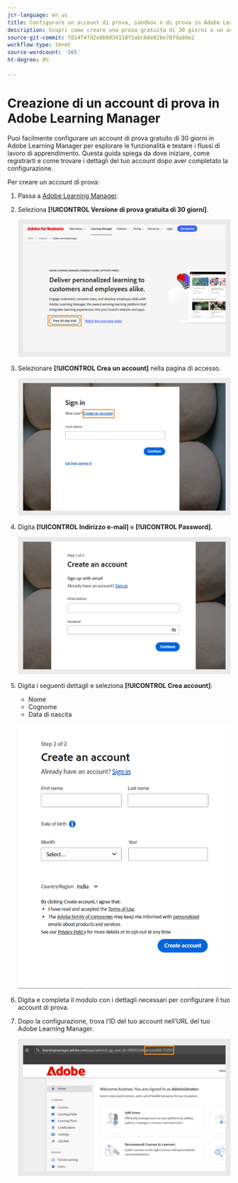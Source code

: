 ```yaml
---
jcr-language: en_us
title: Configurare un account di prova, sandbox o di prova in Adobe Learning Manager
description: Scopri come creare una prova gratuita di 30 giorni o un account sandbox in Adobe Learning Manager. Seguite semplici passaggi per configurare l'ambiente di test e iniziare rapidamente.
source-git-commit: f814f4fd2e8b0d34118f5abc66e82be78fda88e2
workflow-type: tm+mt
source-wordcount: '165'
ht-degree: 0%

---
```



# Creazione di un account di prova in Adobe Learning Manager

Puoi facilmente configurare un account di prova gratuito di 30 giorni in Adobe Learning Manager per esplorare le funzionalità e testare i flussi di lavoro di apprendimento. Questa guida spiega da dove iniziare, come registrarti e come trovare i dettagli del tuo account dopo aver completato la configurazione.

Per creare un account di prova:

1. Passa a [Adobe Learning Manager](https://business.adobe.com/products/learning-manager/adobe-learning-manager.html).
2. Seleziona **[!UICONTROL Versione di prova gratuita di 30 giorni]**.

   ![](assets/free-trial.png)

3. Selezionare **[!UICONTROL Crea un account]** nella pagina di accesso.

   ![](assets/create-trial-account.png)

4. Digita **[!UICONTROL Indirizzo e-mail]** e **[!UICONTROL Password]**.

   ![](assets/type-email.png)

5. Digita i seguenti dettagli e seleziona **[!UICONTROL Crea account]**:
   * Nome
   * Cognome
   * Data di nascita

   ![](assets/more-details.png)

6. Digita e completa il modulo con i dettagli necessari per configurare il tuo account di prova.
7. Dopo la configurazione, trova l’ID del tuo account nell’URL del tuo Adobe Learning Manager.

   ![](assets/account-id-trial.png)
